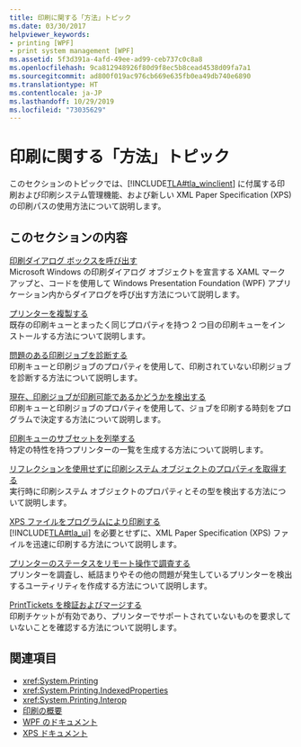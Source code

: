 ```yaml
---
title: 印刷に関する「方法」トピック
ms.date: 03/30/2017
helpviewer_keywords:
- printing [WPF]
- print system management [WPF]
ms.assetid: 5f3d391a-4afd-49ee-ad99-ceb737c0c8a8
ms.openlocfilehash: 9ca812948926f80d9f8ec5b8cead4538d09fa7a1
ms.sourcegitcommit: ad800f019ac976cb669e635fb0ea49db740e6890
ms.translationtype: HT
ms.contentlocale: ja-JP
ms.lasthandoff: 10/29/2019
ms.locfileid: "73035629"
---
```

# <a name="printing-how-to-topics"></a>印刷に関する「方法」トピック
このセクションのトピックでは、[!INCLUDE[TLA#tla_winclient](../../../../includes/tlasharptla-winclient-md.md)] に付属する印刷および印刷システム管理機能、および新しい XML Paper Specification (XPS) の印刷パスの使用方法について説明します。  
  
## <a name="in-this-section"></a>このセクションの内容  
 [印刷ダイアログ ボックスを呼び出す](how-to-invoke-a-print-dialog.md)  
 Microsoft Windows の印刷ダイアログ オブジェクトを宣言する XAML マークアップと、コードを使用して Windows Presentation Foundation (WPF) アプリケーション内からダイアログを呼び出す方法について説明します。  
  
 [プリンターを複製する](how-to-clone-a-printer.md)  
 既存の印刷キューとまったく同じプロパティを持つ 2 つ目の印刷キューをインストールする方法について説明します。  
  
 [問題のある印刷ジョブを診断する](how-to-diagnose-problematic-print-job.md)  
 印刷キューと印刷ジョブのプロパティを使用して、印刷されていない印刷ジョブを診断する方法について説明します。  
  
 [現在、印刷ジョブが印刷可能であるかどうかを検出する](how-to-discover-whether-a-print-job-can-be-printed-at-this-time-of-day.md)  
 印刷キューと印刷ジョブのプロパティを使用して、ジョブを印刷する時刻をプログラムで決定する方法について説明します。  
  
 [印刷キューのサブセットを列挙する](how-to-enumerate-a-subset-of-print-queues.md)  
 特定の特性を持つプリンターの一覧を生成する方法について説明します。  
  
 [リフレクションを使用せずに印刷システム オブジェクトのプロパティを取得する](how-to-get-print-system-object-properties-without-reflection.md)  
 実行時に印刷システム オブジェクトのプロパティとその型を検出する方法について説明します。  
  
 [XPS ファイルをプログラムにより印刷する](how-to-programmatically-print-xps-files.md)  
 [!INCLUDE[TLA#tla_ui](../../../../includes/tlasharptla-ui-md.md)] を必要とせずに、XML Paper Specification (XPS) ファイルを迅速に印刷する方法について説明します。  
  
 [プリンターのステータスをリモート操作で調査する](how-to-remotely-survey-the-status-of-printers.md)  
 プリンターを調査し、紙詰まりやその他の問題が発生しているプリンターを検出するユーティリティを作成する方法について説明します。  
  
 [PrintTickets を検証およびマージする](how-to-validate-and-merge-printtickets.md)  
 印刷チケットが有効であり、プリンターでサポートされていないものを要求していないことを確認する方法について説明します。  
  
## <a name="see-also"></a>関連項目

- <xref:System.Printing>
- <xref:System.Printing.IndexedProperties>
- <xref:System.Printing.Interop>
- [印刷の概要](printing-overview.md)
- [WPF のドキュメント](documents-in-wpf.md)
- [XPS ドキュメント](/windows/desktop/printdocs/documents)
